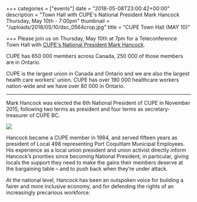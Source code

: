 +++
categories = ["events"]
date = "2018-05-08T23:00:42+00:00"
description = "Town Hall with CUPE's National President Mark Hancock Thursday, May 10th - 7:00pm"
thumbnail = "/uploads/2018/05/10/dsc_0564crop.jpg"
title = "CUPE Town Hall (MAY 10)"

+++
Please join us on Thursday, May 10th at 7pm for a Teleconference Town Hall with [CUPE's National President Mark Hancock](https://cupe.ca/mark-hancock-national-president).

CUPE has 650 000 members across Canada, 250 000 of those members are in Ontario.

CUPE is the largest union in Canada and Ontario and we are also the largest health care workers' union.  CUPE has over 190 000 healthcare workers nation-wide and we have over 80 000 in Ontario.

---

Mark Hancock was elected the 6th National President of CUPE in November 2015, following two terms as president and four terms as secretary-treasurer of CUPE BC. 

![](/uploads/2018/05/10/Mark_Hancock.png)

Hancock became a CUPE member in 1984, and  served fifteen years as president of Local 498 representing Port Coquitlam Municipal Employees. His experience as a local union president  and union activist directly inform Hancock’s priorities since becoming  National President; in particular, giving locals the support they need  to make the gains their members deserve at the bargaining table – and to  push back when they’re under attack.

At the national level, Hancock has been an outspoken voice for  building a fairer and more inclusive economy, and for defending the  rights of an increasingly precarious workforce.